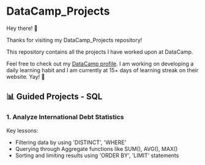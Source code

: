 # DataCamp_Projects

Hey there! 👋

Thanks for visiting my DataCamp_Projects repository!

This repository contains all the projects I have worked upon at DataCamp.

Feel free to check out my [DataCamp profile](https://www.datacamp.com/profile/rohaanzuberi). I am working on developing a daily learning habit and I am currently at 15+ days of learning streak on their website. Yay! 🥳

## 📊 Guided Projects - SQL

### 1. Analyze International Debt Statistics

Key lessons:
- Filtering data by using 'DISTINCT', 'WHERE'
- Querying through Aggregate functions like SUM(), AVG(), MAX()
- Sorting and limiting results using 'ORDER BY', 'LIMIT' statements
